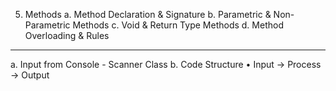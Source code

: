 5. Methods
   a. Method Declaration & Signature
   b. Parametric & Non-Parametric Methods
   c. Void & Return Type Methods
   d. Method Overloading & Rules
-------
a. Input from Console - Scanner Class
b. Code Structure
•	Input → Process → Output



